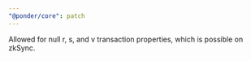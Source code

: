 ```yaml
---
"@ponder/core": patch
---
```


Allowed for null r, s, and v transaction properties, which is possible on zkSync.
